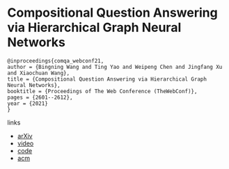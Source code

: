 # Compositional Question Answering via Hierarchical Graph Neural Networks

```
@inproceedings{comqa_webconf21,
author = {Bingning Wang and Ting Yao and Weipeng Chen and Jingfang Xu and Xiaochuan Wang},
title = {Compositional Question Answering via Hierarchical Graph Neural Networks},
booktitle = {Proceedings of The Web Conference (TheWebConf)},
pages = {2601--2612},
year = {2021}
}
```

links
- [arXiv](https://arxiv.org/abs/2101.06400)
- [video](https://www.youtube.com/watch?v=071-iQR3Pf0)
- [code](https://github.com/benywon/ComQA)
- [acm](https://dl.acm.org/doi/10.1145/3442381.3449993)